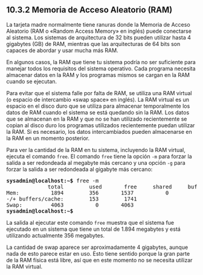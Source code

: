 ## 10.3.2 Memoria de Acceso Aleatorio (RAM)

La tarjeta madre normalmente tiene ranuras donde la Memoria de Acceso Aleatorio (RAM o «Random Access Memory» en inglés) puede conectarse al sistema. Los sistemas de arquitectura de 32 bits pueden utilizar hasta 4 gigabytes (GB) de RAM, mientras que las arquitecturas de 64 bits son capaces de abordar y usar mucha más RAM.

En algunos casos, la RAM que tiene tu sistema podría no ser suficiente para manejar todos los requisitos del sistema operativo. Cada programa necesita almacenar datos en la RAM y los programas mismos se cargan en la RAM cuando se ejecutan.

Para evitar que el sistema falle por falta de RAM, se utiliza una RAM virtual (o espacio de intercambio «swap space» en inglés). La RAM virtual es un espacio en el disco duro que se utiliza para almacenar temporalmente los datos de RAM cuando el sistema se está quedando sin la RAM. Los datos que se almacenan en la RAM y que no se han utilizado recientemente se copian al disco duro los programas utilizados recientemente puedan utilizar la RAM. Si es necesario, los datos intercambiados pueden almacenarse en la RAM en un momento posterior.

Para ver la cantidad de la RAM en tu sistema, incluyendo la RAM virtual, ejecuta el comando `free`. El comando `free` tiene la opción `-m` para forzar la salida a ser redondeada al megabyte más cercano y una opción `-g` para forzar la salida a ser redondeada al gigabyte más cercano:

<pre class="content_terminal"><strong><span class="ansi-green">sysadmin@localhost</span>:<span class="ansi-blue">~</span>$</strong> free -m                                            
             total        used       free     shared     buffers     cached   
<span class="attention"><span class="ansi-red">Mem:          1894        356</span></span>       1537          0          25       177   
-/+ buffers/cache:        153        1741                                  
<span class="attention"><span class="ansi-red">Swap:         4063          0</span></span>       4063                                  
<strong><span class="ansi-green">sysadmin@localhost</span>:<span class="ansi-blue">~</span>$</strong></pre>

La salida al ejecutar este comando `free` muestra que el sistema fue ejecutado en un sistema que tiene un total de 1.894 megabytes y está utilizando actualmente 356 megabytes.

La cantidad de swap aparece ser aproximadamente 4 gigabytes, aunque nada de esto parece estar en uso. Esto tiene sentido porque la gran parte de la RAM física está libre, así que en este momento no se necesita utilizar la RAM virtual.

